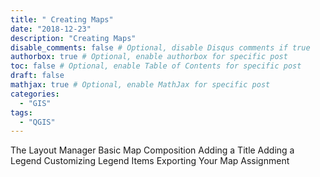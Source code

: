 ```yaml
---
title: " Creating Maps"
date: "2018-12-23"
description: "Creating Maps"
disable_comments: false # Optional, disable Disqus comments if true
authorbox: true # Optional, enable authorbox for specific post
toc: false # Optional, enable Table of Contents for specific post
draft: false
mathjax: true # Optional, enable MathJax for specific post
categories:
  - "GIS"
tags:
  - "QGIS"
---
```


The Layout Manager
Basic Map Composition
Adding a Title
Adding a Legend
Customizing Legend Items
Exporting Your Map
Assignment
